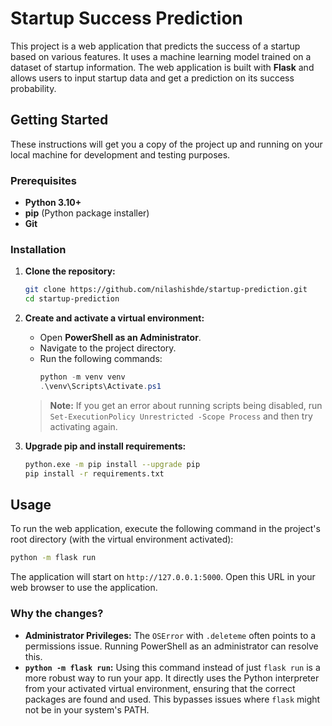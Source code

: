 
# Startup Success Prediction

This project is a web application that predicts the success of a startup based on various features. It uses a machine learning model trained on a dataset of startup information. The web application is built with **Flask** and allows users to input startup data and get a prediction on its success probability.

## Getting Started

These instructions will get you a copy of the project up and running on your local machine for development and testing purposes.

### Prerequisites

  * **Python 3.10+**
  * **pip** (Python package installer)
  * **Git**

### Installation

1.  **Clone the repository:**

    ```bash
    git clone https://github.com/nilashishde/startup-prediction.git
    cd startup-prediction
    ```

2.  **Create and activate a virtual environment:**

      * Open **PowerShell as an Administrator**.
      * Navigate to the project directory.
      * Run the following commands:
        ```powershell
        python -m venv venv
        .\venv\Scripts\Activate.ps1
        ```

    > **Note:** If you get an error about running scripts being disabled, run `Set-ExecutionPolicy Unrestricted -Scope Process` and then try activating again.

3.  **Upgrade pip and install requirements:**

    ```bash
    python.exe -m pip install --upgrade pip
    pip install -r requirements.txt
    ```

## Usage

To run the web application, execute the following command in the project's root directory (with the virtual environment activated):

```bash
python -m flask run
```

The application will start on `http://127.0.0.1:5000`. Open this URL in your web browser to use the application.

### Why the changes?

  * **Administrator Privileges:** The `OSError` with `.deleteme` often points to a permissions issue. Running PowerShell as an administrator can resolve this.
  * **`python -m flask run`:** Using this command instead of just `flask run` is a more robust way to run your app. It directly uses the Python interpreter from your activated virtual environment, ensuring that the correct packages are found and used. This bypasses issues where `flask` might not be in your system's PATH.
